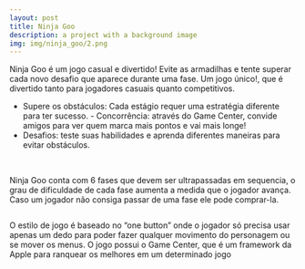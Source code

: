 ```yaml
---
layout: post
title: Ninja Goo
description: a project with a background image
img: img/ninja_goo/2.png
---
```


Ninja Goo é um jogo casual e divertido!Evite as armadilhas e tente superar cada novo desafio que aparece durante uma fase. Um jogo único!, que é divertido tanto para jogadores casuais quanto competitivos.
- Supere os obstáculos: Cada estágio requer uma estratégia diferente para ter sucesso. - Concorrência: através do Game Center, convide amigos para ver quem marca mais pontos e vai mais longe!- Desafios: teste suas habilidades e aprenda diferentes maneiras para evitar obstáculos.


<div class="img_row">
	<img class="col one" src="{{ site.baseurl }}/img/ninja_goo/0.png" alt="" title="example image"/>
	<img class="col one" src="{{ site.baseurl }}/img/ninja_goo/2.png" alt="" title="example image"/>
	<img class="col one" src="{{ site.baseurl }}/img/ninja_goo/3.png" alt="" title="example image"/>
</div>
<div class="img_row">
	<img class="col three" src="{{ site.baseurl }}/img/ninja_goo/4.png" alt="" title="example image"/>
</div>

Ninja Goo conta com 6 fases que devem ser ultrapassadas em sequencia, o grau de dificuldade de cada fase aumenta a medida que o jogador avança. Caso um jogador não consiga passar de uma fase ele pode comprar-la.

<div class="img_row">
	<img class="col three" src="{{ site.baseurl }}/img/ninja_goo/5.png" alt="" title="example image"/>
</div>
O estilo de jogo é baseado no “one button” onde o jogador só precisa usar apenas um dedo para poder fazer qualquer movimento do personagem ou se mover os menus.O jogo possui o Game Center, que é um framework da Apple para ranquear os melhores em um determinado jogo